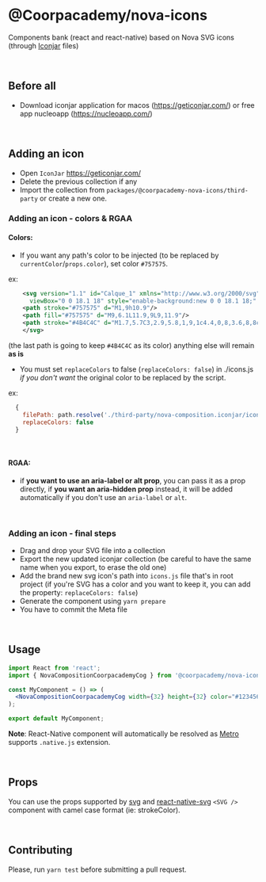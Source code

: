 # @Coorpacademy/nova-icons

Components bank (react and react-native) based on Nova SVG icons (through [Iconjar](https://geticonjar.com) files)

<br/>

## Before all

- Download iconjar application for macos (<https://geticonjar.com/>) or free app nucleoapp (<https://nucleoapp.com/>)

<br/>

## Adding an icon

- Open `IconJar` <https://geticonjar.com/>
- Delete the previous collection if any
- Import the collection from `packages/@coorpacademy-nova-icons/third-party` or create a new one.

### Adding an icon - colors & RGAA

#### Colors:
- If you want any path's color to be injected (to be replaced by `currentColor`/`props.color`), set color `#757575`.

ex:

```xml
    <svg version="1.1" id="Calque_1" xmlns="http://www.w3.org/2000/svg" xmlns:xlink="http://www.w3.org/1999/xlink" x="0px" y="0px"
      viewBox="0 0 18.1 18" style="enable-background:new 0 0 18.1 18;" xml:space="preserve">
    <path stroke="#757575" d="M1,9h10.9"/>
    <path fill="#757575" d="M9,6.1L11.9,9L9,11.9"/>
    <path stroke="#4B4C4C" d="M1.7,5.7C3,2.9,5.8,1,9,1c4.4,0,8,3.6,8,8c0,4.4-3.6,8-8,8c-3.3,0-6.1-1.9-7.3-4.7"/>
    </svg>
```

(the last path is going to keep `#4B4C4C` as its color) anything else will remain __as is__

- You must set `replaceColors` to false (`replaceColors: false`) in ./icons.js _if you don't want_ the original color to be replaced by the script.

ex:
```javascript
  {
    filePath: path.resolve('./third-party/nova-composition.iconjar/icons/draft.svg'),
    replaceColors: false
  }
```

<br/>

#### RGAA: 
- if __you want to use an aria-label or alt prop__, you can pass it as a prop directly, if __you want an aria-hidden prop__ instead, it will be added automatically if you don't use an `aria-label` or `alt`.

<br/>

### Adding an icon - final steps
- Drag and drop your SVG file into a collection
- Export the new updated iconjar collection (be careful to have the same name when you export, to erase the old one)
- Add the brand new svg icon's path into `icons.js` file that's in root project (if you're SVG has a color and you want to keep it, you can add the property: `replaceColors: false`)
- Generate the component using `yarn prepare`
- You have to commit the Meta file

<br/>

## Usage

```jsx
import React from 'react';
import { NovaCompositionCoorpacademyCog } from '@coorpacademy/nova-icons';

const MyComponent = () => (
  <NovaCompositionCoorpacademyCog width={32} height={32} color="#123456" />
);

export default MyComponent;
```

__Note__: React-Native component will automatically be resolved as [Metro](https://github.com/facebook/metro) supports `.native.js` extension.

<br/>

## Props

You can use the props supported by [svg](https://developer.mozilla.org/docs/Web/SVG/Attribute) and [react-native-svg](https://github.com/react-native-community/react-native-svg) `<SVG />` component with camel case format (ie: strokeColor).

<br/>

## Contributing

Please, run `yarn test` before submitting a pull request.
